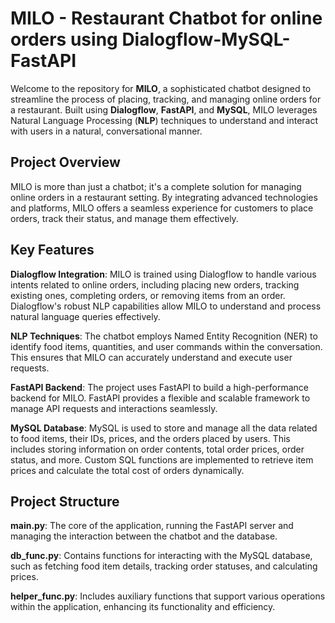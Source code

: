 # MILO - Restaurant Chatbot for online orders using Dialogflow-MySQL-FastAPI

Welcome to the repository for **MILO**, a sophisticated chatbot designed to streamline the process of placing, tracking, and managing online orders for a restaurant. Built using **Dialogflow**, **FastAPI**, and **MySQL**, MILO leverages Natural Language Processing (**NLP**) techniques to understand and interact with users in a natural, conversational manner.

## Project Overview
MILO is more than just a chatbot; it's a complete solution for managing online orders in a restaurant setting. By integrating advanced technologies and platforms, MILO offers a seamless experience for customers to place orders, track their status, and manage them effectively.

## Key Features
**Dialogflow Integration**: MILO is trained using Dialogflow to handle various intents related to online orders, including placing new orders, tracking existing ones, completing orders, or removing items from an order. Dialogflow's robust NLP capabilities allow MILO to understand and process natural language queries effectively.

**NLP Techniques**: The chatbot employs Named Entity Recognition (NER) to identify food items, quantities, and user commands within the conversation. This ensures that MILO can accurately understand and execute user requests.

**FastAPI Backend**: The project uses FastAPI to build a high-performance backend for MILO. FastAPI provides a flexible and scalable framework to manage API requests and interactions seamlessly.

**MySQL Database**: MySQL is used to store and manage all the data related to food items, their IDs, prices, and the orders placed by users. This includes storing information on order contents, total order prices, order status, and more. Custom SQL functions are implemented to retrieve item prices and calculate the total cost of orders dynamically.

## Project Structure
**main.py**: The core of the application, running the FastAPI server and managing the interaction between the chatbot and the database.

**db_func.py**: Contains functions for interacting with the MySQL database, such as fetching food item details, tracking order statuses, and calculating prices.

**helper_func.py**: Includes auxiliary functions that support various operations within the application, enhancing its functionality and efficiency.
